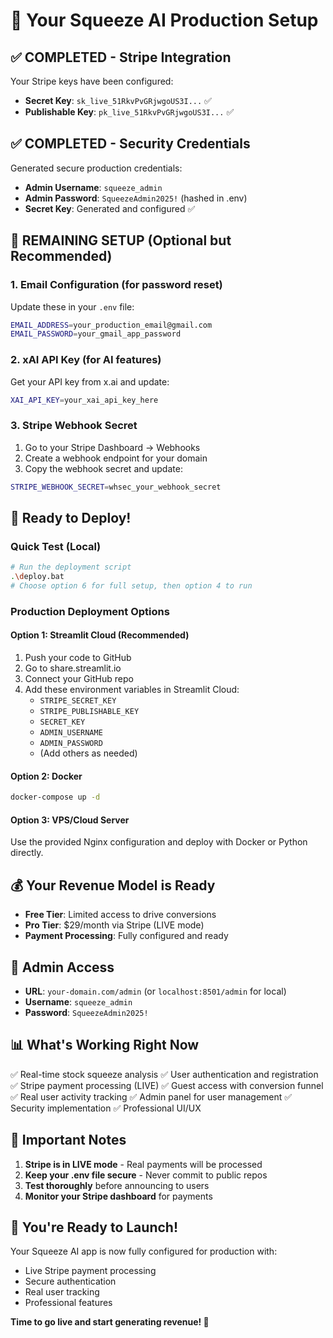 # 🚀 Your Squeeze AI Production Setup

## ✅ COMPLETED - Stripe Integration

Your Stripe keys have been configured:
- **Secret Key**: `sk_live_51RkvPvGRjwgoUS3I...` ✅
- **Publishable Key**: `pk_live_51RkvPvGRjwgoUS3I...` ✅

## ✅ COMPLETED - Security Credentials

Generated secure production credentials:
- **Admin Username**: `squeeze_admin`
- **Admin Password**: `SqueezeAdmin2025!` (hashed in .env)
- **Secret Key**: Generated and configured ✅

## 🔧 REMAINING SETUP (Optional but Recommended)

### 1. Email Configuration (for password reset)
Update these in your `.env` file:
```bash
EMAIL_ADDRESS=your_production_email@gmail.com
EMAIL_PASSWORD=your_gmail_app_password
```

### 2. xAI API Key (for AI features)
Get your API key from x.ai and update:
```bash
XAI_API_KEY=your_xai_api_key_here
```

### 3. Stripe Webhook Secret
1. Go to your Stripe Dashboard → Webhooks
2. Create a webhook endpoint for your domain
3. Copy the webhook secret and update:
```bash
STRIPE_WEBHOOK_SECRET=whsec_your_webhook_secret
```

## 🚀 Ready to Deploy!

### Quick Test (Local)
```bash
# Run the deployment script
.\deploy.bat
# Choose option 6 for full setup, then option 4 to run
```

### Production Deployment Options

#### Option 1: Streamlit Cloud (Recommended)
1. Push your code to GitHub
2. Go to share.streamlit.io
3. Connect your GitHub repo
4. Add these environment variables in Streamlit Cloud:
   - `STRIPE_SECRET_KEY`
   - `STRIPE_PUBLISHABLE_KEY`
   - `SECRET_KEY`
   - `ADMIN_USERNAME`
   - `ADMIN_PASSWORD`
   - (Add others as needed)

#### Option 2: Docker
```bash
docker-compose up -d
```

#### Option 3: VPS/Cloud Server
Use the provided Nginx configuration and deploy with Docker or Python directly.

## 💰 Your Revenue Model is Ready

- **Free Tier**: Limited access to drive conversions
- **Pro Tier**: $29/month via Stripe (LIVE mode)
- **Payment Processing**: Fully configured and ready

## 🔐 Admin Access

- **URL**: `your-domain.com/admin` (or `localhost:8501/admin` for local)
- **Username**: `squeeze_admin`
- **Password**: `SqueezeAdmin2025!`

## 📊 What's Working Right Now

✅ Real-time stock squeeze analysis
✅ User authentication and registration  
✅ Stripe payment processing (LIVE)
✅ Guest access with conversion funnel
✅ Real user activity tracking
✅ Admin panel for user management
✅ Security implementation
✅ Professional UI/UX

## 🚨 Important Notes

1. **Stripe is in LIVE mode** - Real payments will be processed
2. **Keep your .env file secure** - Never commit to public repos
3. **Test thoroughly** before announcing to users
4. **Monitor your Stripe dashboard** for payments

## 🎉 You're Ready to Launch!

Your Squeeze AI app is now fully configured for production with:
- Live Stripe payment processing
- Secure authentication
- Real user tracking
- Professional features

**Time to go live and start generating revenue! 🚀**
